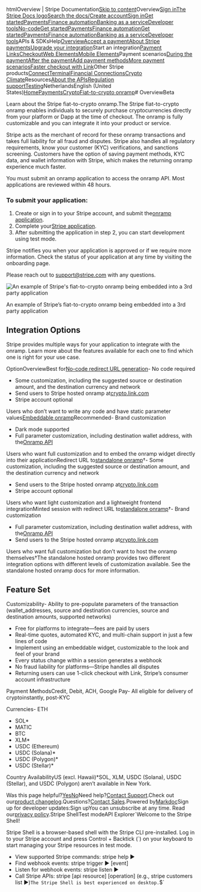 htmlOverview | Stripe Documentation[Skip to content](#main-content)Overview[Sign in](https://dashboard.stripe.com/login?redirect=https%3A%2F%2Fdocs.stripe.com%2Fcrypto%2Foverview)[The Stripe Docs logo](/)[Search the docs/](#)[Create account](https://dashboard.stripe.com/register)[Sign in](https://dashboard.stripe.com/login?redirect=https%3A%2F%2Fdocs.stripe.com%2Fcrypto%2Foverview)[Get started](/get-started)[Payments](/payments)[Finance automation](/finance-automation)[Banking as a service](/financial-services)[Developer tools](/development)[No-code](/no-code)[Get started](/get-started)[Payments](/payments)[Finance automation](/finance-automation)[](#)[Get started](/get-started)[Payments](/payments)[Finance automation](/finance-automation)[Banking as a service](/financial-services)[Developer tools](/development)[](#)APIs & SDKsHelp[Overview](/docs/payments)[Accept a payment](#)[About Stripe payments](#)[Upgrade your integration](/docs/payments/upgrades)Start an integration[Payment Links](#)[Checkout](#)[Web Elements](#)[Mobile Elements](#)Payment scenarios[During the payment](#)[After the payment](#)[Add payment methods](#)[More payment scenarios](#)[Faster checkout with Link](#)Other Stripe products[Connect](#)[Terminal](#)[Financial Connections](#)[Crypto](#)
[Climate](#)Resources[About the APIs](#)[Regulation support](#)[Testing](/docs/testing)NetherlandsEnglish (United States)[](#)[](#)[Home](/docs)[Payments](/docs/payments)[Crypto](/docs/crypto)[Fiat-to-crypto onramp](/docs/crypto)# OverviewBeta

Learn about the Stripe fiat-to-crypto onramp.The Stripe fiat-to-crypto onramp enables individuals to securely purchase cryptocurrencies directly from your platform or Dapp at the time of checkout. The onramp is fully customizable and you can integrate it into your product or service.

Stripe acts as the merchant of record for these onramp transactions and takes full liability for all fraud and disputes. Stripe also handles all regulatory requirements, know your customer  (KYC) verifications, and sanctions screening. Customers have the option of saving payment methods, KYC data, and wallet information with Stripe, which makes the returning onramp experience much faster.

You must submit an onramp application to access the onramp API. Most applications are reviewed within 48 hours.

### To submit your application:

1. Create or sign in to your Stripe account, and submit the[onramp application](https://dashboard.stripe.com/register?redirect=%2Fcrypto-onramp%2Fapplication).
2. Complete your[Stripe application](https://dashboard.stripe.com/account/onboarding).
3. After submitting the application in step 2, you can start development using test mode.

Stripe notifies you when your application is approved or if we require more information. Check the status of your application at any time by visiting the onboarding page.

Please reach out to support@stripe.com with any questions.

![An example of Stripe's fiat-to-crypto onramp being embedded into a 3rd party application](https://b.stripecdn.com/docs-statics-srv/assets/crypto-onramp-overview.c9ec889d4c12403f4b2dbc17600dc640.png)

An example of Stripe’s fiat-to-crypto onramp being embedded into a 3rd party application

## Integration Options

Stripe provides multiple ways for your application to integrate with the onramp. Learn more about the features available for each one to find which one is right for your use case.

OptionOverviewBest for[No-code redirect URL generation](/crypto/no-code-quickstart)- No code required
- Some customization, including the suggested source or destination amount, and the destination currency and network
- Send users to Stripe hosted onramp at[crypto.link.com](https://crypto.link.com)
- Stripe account optional

Users who don’t want to write any code and have static parameter values[Embeddable onramp](/crypto/integrate-the-onramp)Recommended- Brand customization
- Dark mode supported
- Full parameter customization, including destination wallet address, with the[Onramp API](/crypto/using-the-api#api-reference)

Users who want full customization and to embed the onramp widget directly into their applicationRedirect URL to[standalone onramp](/crypto/standalone-hosted-onramp)†- Some customization, including the suggested source or destination amount, and the destination currency and network
- Send users to the Stripe hosted onramp at[crypto.link.com](https://crypto.link.com)
- Stripe account optional

Users who want light customization and a lightweight frontend integrationMinted session with redirect URL to[standalone onramp](/crypto/standalone-hosted-onramp)†- Brand customization
- Full parameter customization, including destination wallet address, with the[Onramp API](/crypto/using-the-api#api-reference)
- Send users to the Stripe hosted onramp at[crypto.link.com](https://crypto.link.com)

Users who want full customization but don’t want to host the onramp themselves†The standalone hosted onramp provides two different integration options with different levels of customization available. See the standalone hosted onramp docs for more information.

## Feature Set

Customizability- Ability to pre-populate parameters of the transaction (wallet_addresses, source and destination currencies, source and destination amounts, supported networks)
- Free for platforms to integrate—fees are paid by users
- Real-time quotes, automated KYC, and multi-chain support in just a few lines of code
- Implement using an embeddable widget, customizable to the look and feel of your brand
- Every status change within a session generates a webhook
- No fraud liability for platforms—Stripe handles all disputes
- Returning users can use 1-click checkout with Link, Stripe’s consumer account infrastructure

Payment MethodsCredit, Debit, ACH, Google Pay- All eligible for delivery of cryptoinstantly, post-KYC

Currencies- ETH
- SOL*
- MATIC
- BTC
- XLM*
- USDC (Ethereum)
- USDC (Solana)*
- USDC (Polygon)*
- USDC (Stellar)*

Country AvailabilityUS (excl. Hawaii)*SOL, XLM, USDC (Solana), USDC (Stellar), and USDC (Polygon) aren’t available in New York.

Was this page helpful?[Yes](#)[No](#)Need help?[Contact Support](https://support.stripe.com/).Check out our[product changelog](https://stripe.com/blog/changelog).Questions?[Contact Sales](https://stripe.com/contact/sales).Powered by[Markdoc](https://markdoc.dev)Sign up for developer updates:Sign upYou can unsubscribe at any time. Read our[privacy policy](https://stripe.com/privacy).Stripe ShellTest modeAPI Explorer[](https://stripe.com/docs/stripe-cli#install)`Welcome to the Stripe Shell!

Stripe Shell is a browser-based shell with the Stripe CLI pre-installed. Log in to your
Stripe account and press Control + Backtick (`) on your keyboard to start managing your Stripe
resources in test mode.

- View supported Stripe commands: stripe help ▶️
- Find webhook events: stripe trigger ▶️ [event]
- Listen for webhook events: stripe listen ▶
- Call Stripe APIs: stripe [api resource] [operation] (e.g., stripe customers list ▶️)`The Stripe Shell is best experienced on desktop.`$`